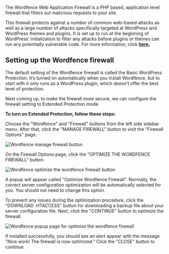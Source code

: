 The Wordfence Web Application Firewall is a PHP based, application level firewall that filters out malicious requests to your site. 

This firewall protects against a number of common web-based attacks as well as a large number of attacks specifically targeted at WordPress and WordPress themes and plugins. It is set up to run at the beginning of WordPress’ initialization to filter any attacks before plugins or themes can run any potentially vulnerable code. For more information, click [**here.**](https://www.wordfence.com/help/firewall/?utm_source=plugin&utm_medium=pluginUI&utm_campaign=docsIcon#firewall-files)

## Setting up the Wordfence firewall

The default setting of the Wordfence firewall is called the Basic WordPress Protection. It’s turned on automatically when you install Wordfence, but to start with it only runs as a WordPress plugin, which doesn’t offer the best level of protection. 

Next coming up, to make the firewall more secure, we can configure the firewall setting to Extended Protection mode.

**To turn on Extended Protection, follow these steps:**

Choose the "Wordfence" and "Firewall" buttons from the left side sidebar menu. After that, click the "MANAGE FIREWALL" button to visit the "Firewall Options" page.

![Wordfence manage firewall button](https://raw.githubusercontent.com/HKSSY/katacoda-scenarios/main/wordpresssecurity/improve_system_security/image/wordfence_manage_firewall_button.png)

On the Firewall Options page, click the "OPTIMIZE THE WORDFENCE FIREWALL" button.

![Wordfence optimize the wordfence firewall button](https://raw.githubusercontent.com/HKSSY/katacoda-scenarios/main/wordpresssecurity/improve_system_security/image/wordfence_optimize_firewall.png)

A popup will appear called "Optimize Wordfence Firewall". Normally, the correct server configuration optimization will be automatically selected for you. You should not need to change this option. 

To prevent any issues during the optimization procedure, click the "DOWNLOAD .HTACCESS" button for downloading a backup file about your server configuration file. Next, click the "CONTINUE" button to optimize the firewall.

![Wordfence popup page for optimize the wordfence firewall](https://raw.githubusercontent.com/HKSSY/katacoda-scenarios/main/wordpresssecurity/improve_system_security/image/wordfence_optimize_wordpress_firewall.png)

If installed successfully, you should see an alert appear with the message "Nice work! The firewall is now optimized." Click the "CLOSE" button to continue.
